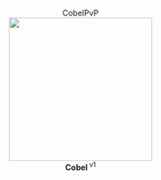 <p align="center">CobelPvP<br><img width="256px" height="256px" src="[https://frozed.club/assets/img/logo.png](https://pbs.twimg.com/profile_images/1501297487902134274/AS12E-dO_400x400.png)"><br><b>Cobel </b><sup>v1</sup></p>
